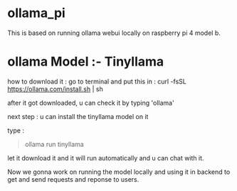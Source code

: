 # ollama_pi

This is based on running ollama webui locally on raspberry pi 4 model b. 

# ollama Model :- Tinyllama
how to download it :
go to terminal and put this in : curl -fsSL https://ollama.com/install.sh | sh

after it got downloaded, u can check it by typing 'ollama'

next step : u can install the tinyllama model on it

type : 
>ollama run tinyllama


let it download it and it will run automatically and u can chat with it.

Now we gonna work on running the model locally and using it in backend to get and send requests and reponse to users.

